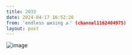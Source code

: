 ```yaml
---
title: 2033
date: 2024-04-17 16:52:26
from: 'endless шизing ⍼' (channel1162404975)
layout: post
---
```


![image](photos/photo_314@17-04-2024_16-52-26.jpg)


